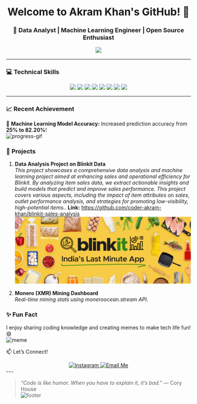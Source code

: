 <div align="center">
  
 

  <h1>Welcome to Akram Khan's GitHub! 👋</h1>
  
  <h3>🚀 Data Analyst | Machine Learning Engineer | Open Source Enthusiast</h3>

   <img src="https://media.giphy.com/media/qgQUggAC3Pfv687qPC/giphy.gif" width="600" />

</div>

---

### 💻 **Technical Skills**  
<div align="center">
  <img src="https://img.shields.io/badge/Python-%2314354C.svg?style=for-the-badge&logo=python&logoColor=white" />
  <img src="https://img.shields.io/badge/PostgreSQL-%23336791.svg?style=for-the-badge&logo=postgresql&logoColor=white" />
  <img src="https://img.shields.io/badge/SQL-%2300758F.svg?style=for-the-badge&logo=sqlite&logoColor=white" />
  <img src="https://img.shields.io/badge/Tableau-E97627.svg?style=for-the-badge&logo=Tableau&logoColor=white" />
  <img src="https://img.shields.io/badge/NumPy-%23013243.svg?style=for-the-badge&logo=numpy&logoColor=white" />
  <img src="https://img.shields.io/badge/pandas-%23150458.svg?style=for-the-badge&logo=pandas&logoColor=white" />
  <img src="https://img.shields.io/badge/scikit--learn-%23F7931E.svg?style=for-the-badge&logo=scikit-learn&logoColor=white" />
  <img src="https://img.shields.io/badge/VS_Code-%23007ACC.svg?style=for-the-badge&logo=visual-studio-code&logoColor=white" />
</div>

---
### 📈 **Recent Achievement**  
🌟 **Machine Learning Model Accuracy:** Increased prediction accuracy from **25% to 82.20%**!  
![progress-gif](https://media.giphy.com/media/LmNwrBhejkK9EFP504/giphy.gif)

### 🔨 **Projects**  
1. **Data Analysis Project on Blinkit Data**  
   *This project showcases a comprehensive data analysis and machine learning project aimed at enhancing sales and operational efficiency for Blinkit. By analyzing item sales data, we extract actionable insights and build models that predict and improve sales performance. This project covers various aspects, including the impact of item attributes on sales, outlet performance analysis, and strategies for promoting low-visibility, high-potential items..*
**Link:** https://github.com/coder-akram-khan/blinkit-sales-analysis  
   <img src="https://github.com/coder-akram-khan/blinkit-sales-analysis/blob/main/BlinkitDataAnalysis.png?raw=true" />

3. **Monero (XMR) Mining Dashboard**  
   *Real-time mining stats using moneroocean.stream API.*

### ✨ **Fun Fact**  
I enjoy sharing coding knowledge and creating memes to make tech life fun! 😄  
![meme](https://media.giphy.com/media/13HgwGsXF0aiGY/giphy.gif)

📫 Let’s Connect!
<div align="center"> <a href="https://www.instagram.com/coder_akram.khan" target="_blank"> <img src="https://img.shields.io/badge/Instagram-%23E4405F.svg?style=for-the-badge&logo=Instagram&logoColor=white" alt="Instagram"> </a> <a href="mailto:akram.codes.it@gmail.com" target="_blank"> <img src="https://img.shields.io/badge/Email-%23D14836.svg?style=for-the-badge&logo=Gmail&logoColor=white" alt="Email Me"> </a> </div>
---

> *“Code is like humor. When you have to explain it, it’s bad.”* — Cory House  
![footer](https://media.giphy.com/media/3o7aD2saalBwwftBIY/giphy.gif)

<!--
**coder-akram-khan/coder-akram-khan** is a ✨ _special_ ✨ repository because its `README.md` (this file) appears on your GitHub profile.

Here are some ideas to get you started:

- 🔭 I’m currently working on ...
- 🌱 I’m currently learning ...
- 👯 I’m looking to collaborate on ...
- 🤔 I’m looking for help with ...
- 💬 Ask me about ...
- 📫 How to reach me: ...
- 😄 Pronouns: ...
- ⚡ Fun fact: ...
-->
